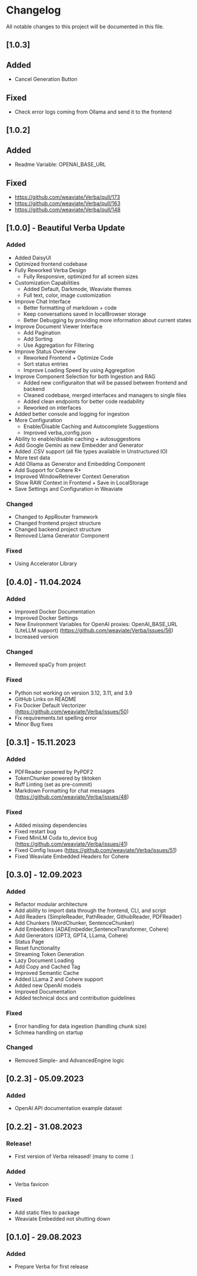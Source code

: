 # Changelog

All notable changes to this project will be documented in this file.

## [1.0.3]

## Added

- Cancel Generation Button

## Fixed

- Check error logs coming from Ollama and send it to the frontend

## [1.0.2]

## Added

- Readme Variable: OPENAI_BASE_URL

## Fixed

- https://github.com/weaviate/Verba/pull/173
- https://github.com/weaviate/Verba/pull/163
- https://github.com/weaviate/Verba/pull/148

## [1.0.0] - Beautiful Verba Update

### Added

- Added DaisyUI
- Optimized frontend codebase
- Fully Reworked Verba Design
  - Fully Responsive, optimized for all screen sizes
- Customization Capabilities
  - Added Default, Darkmode, Weaviate themes
  - Full text, color, image customization
- Improve Chat Interface
  - Better formatting of markdown + code
  - Keep conversations saved in localBrowser storage
  - Better Debugging by providing more information about current states
- Improve Document Viewer Interface
  - Add Pagination
  - Add Sorting
  - Use Aggregation for Filtering
- Improve Status Overview
  - Reworked Frontend + Optimize Code
  - Sort status entries
  - Improve Loading Speed by using Aggregation
- Improve Component Selection for both Ingestion and RAG
  - Added new configuraiton that will be passed between frontend and backend
  - Cleaned codebase, merged interfaces and managers to single files
  - Added clean endpoints for better code readability
  - Reworked on interfaces
- Added better console and logging for ingestion
- More Configuration
  - Enable/Disable Caching and Autocomplete Suggestions
  - Improved verba_config.json
- Ability to enable/disable caching + autosuggestions
- Add Google Gemini as new Embedder and Generator
- Added .CSV support (all file types available in Unstructured IO)
- More test data
- Add Ollama as Generator and Embedding Component
- Add Support for Cohere R+
- Improved WindowRetriever Context Generation
- Show RAW Context in Frontend + Save in LocalStorage
- Save Settings and Configuration in Weaviate

### Changed

- Changed to AppRouter framework
- Changed frontend project structure
- Changed backend project structure
- Removed Llama Generator Component

### Fixed

- Using Accelerator Library

## [0.4.0] - 11.04.2024

### Added

- Improved Docker Documentation
- Improved Docker Settings
- New Environment Variables for OpenAI proxies: OpenAI_BASE_URL (LiteLLM support) (https://github.com/weaviate/Verba/issues/56)
- Increased version

### Changed

- Removed spaCy from project

### Fixed

- Python not working on version 3.12, 3.11, and 3.9
- GitHub Links on README
- Fix Docker Default Vectorizer (https://github.com/weaviate/Verba/issues/50)
- Fix requirements.txt spelling error
- Minor Bug fixes

## [0.3.1] - 15.11.2023

### Added

- PDFReader powered by PyPDF2
- TokenChunker powered by tiktoken
- Ruff Linting (set as pre-commit)
- Markdown Formatting for chat messages (https://github.com/weaviate/Verba/issues/48)

### Fixed

- Added missing dependencies
- Fixed restart bug
- Fixed MiniLM Cuda to_device bug (https://github.com/weaviate/Verba/issues/41)
- Fixed Config Issues (https://github.com/weaviate/Verba/issues/51)
- Fixed Weaviate Embedded Headers for Cohere

## [0.3.0] - 12.09.2023

### Added

- Refactor modular architecture
- Add ability to import data through the frontend, CLI, and script
- Add Readers (SimpleReader, PathReader, GithubReader, PDFReader)
- Add Chunkers (WordChunker, SentenceChunker)
- Add Embedders (ADAEmbedder,SentenceTransformer, Cohere)
- Add Generators (GPT3, GPT4, LLama, Cohere)
- Status Page
- Reset functionality
- Streaming Token Generation
- Lazy Document Loading
- Add Copy and Cached Tag
- Improved Semantic Cache
- Added LLama 2 and Cohere support
- Added new OpenAI models
- Improved Documentation
- Added technical docs and contribution guidelines

### Fixed

- Error handling for data ingestion (handling chunk size)
- Schmea handling on startup

### Changed

- Removed Simple- and AdvancedEngine logic

## [0.2.3] - 05.09.2023

### Added

- OpenAI API documentation example dataset

## [0.2.2] - 31.08.2023

### Release!

- First version of Verba released! (many to come :)

### Added

- Verba favicon

### Fixed

- Add static files to package
- Weaviate Embedded not shutting down

## [0.1.0] - 29.08.2023

### Added

- Prepare Verba for first release
